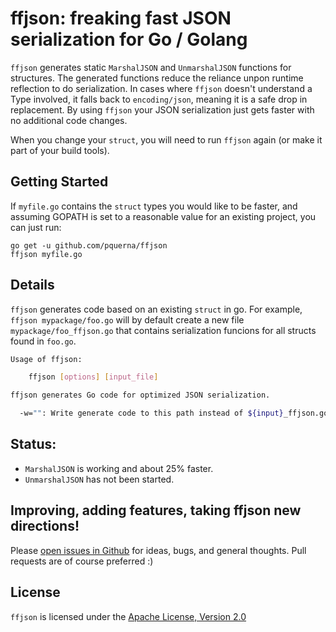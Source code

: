 # ffjson: freaking fast JSON serialization for Go / Golang

`ffjson` generates static `MarshalJSON` and `UnmarshalJSON` functions for  structures. The generated functions reduce the reliance unpon runtime reflection to do serialization.  In cases where `ffjson` doesn't understand a Type involved, it falls back to `encoding/json`, meaning it is a safe drop in replacement.  By using `ffjson` your JSON serialization just gets faster with no additional code changes.

When you change your `struct`, you will need to run `ffjson` again (or make it part of your build tools).

## Getting Started

If `myfile.go` contains the `struct` types you would like to be faster, and assuming GOPATH is set to a reasonable value for an existing project, you can just run:

    go get -u github.com/pquerna/ffjson
    ffjson myfile.go

## Details

`ffjson` generates code based on an existing `struct` in go.  For example, `ffjson mypackage/foo.go` will by default create a new file `mypackage/foo_ffjson.go` that contains serialization funcions for all structs found in `foo.go`.

```sh
Usage of ffjson:

	ffjson [options] [input_file]

ffjson generates Go code for optimized JSON serialization.

  -w="": Write generate code to this path instead of ${input}_ffjson.go.
```

## Status:

* `MarshalJSON` is working and about 25% faster.
* `UnmarshalJSON` has not been started.

## Improving, adding features, taking ffjson new directions!

Please [open issues in Github](https://github.com/pquerna/ffjson/issues) for ideas, bugs, and general thoughts.  Pull requests are of course preferred :)

## License

`ffjson` is licensed under the [Apache License, Version 2.0](./LICENSE)

